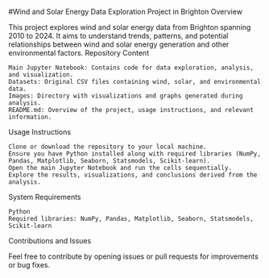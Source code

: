 #Wind and Solar Energy Data Exploration Project in Brighton
Overview

This project explores wind and solar energy data from Brighton spanning 2010 to 2024. It aims to understand trends, patterns, and potential relationships between wind and solar energy generation and other environmental factors.
Repository Content

    Main Jupyter Notebook: Contains code for data exploration, analysis, and visualization.
    Datasets: Original CSV files containing wind, solar, and environmental data.
    Images: Directory with visualizations and graphs generated during analysis.
    README.md: Overview of the project, usage instructions, and relevant information.

Usage Instructions

    Clone or download the repository to your local machine.
    Ensure you have Python installed along with required libraries (NumPy, Pandas, Matplotlib, Seaborn, Statsmodels, Scikit-learn).
    Open the main Jupyter Notebook and run the cells sequentially.
    Explore the results, visualizations, and conclusions derived from the analysis.

System Requirements

    Python
    Required libraries: NumPy, Pandas, Matplotlib, Seaborn, Statsmodels, Scikit-learn

Contributions and Issues

Feel free to contribute by opening issues or pull requests for improvements or bug fixes.
